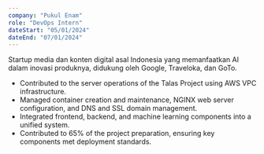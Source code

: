 ```yaml
---
company: "Pukul Enam"
role: "DevOps Intern"
dateStart: "05/01/2024"
dateEnd: "07/01/2024"
---
```


Startup media dan konten digital asal Indonesia yang memanfaatkan AI dalam inovasi produknya, didukung oleh Google, Traveloka, dan GoTo.

- Contributed to the server operations of the Talas Project using AWS VPC infrastructure.
- Managed container creation and maintenance, NGINX web server configuration, and DNS and SSL domain management.
- Integrated frontend, backend, and machine learning components into a unified system.
- Contributed to 65% of the project preparation, ensuring key components met deployment standards.